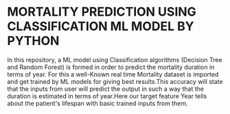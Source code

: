 # MORTALITY PREDICTION USING CLASSIFICATION ML MODEL BY PYTHON
In this repository, a ML model using Classification algorithms (Decision Tree and Random Forest) is formed in order to predict the mortality duration in terms of year.
For this a well-Known real time Mortality dataset is imported and get trained by ML models for giving best results.This accuracy will state that the inputs from user will predict the output in such a
way that the duration is estimated in terms of year.Here our target feature Year tells about the patient's lifespan with basic trained inputs from them.
